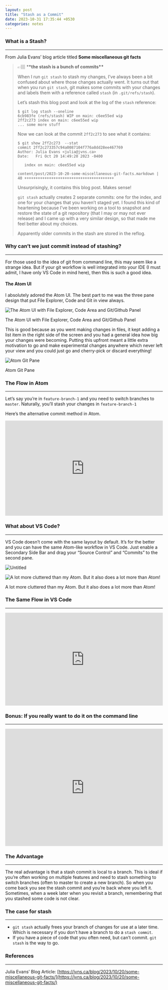 ```yaml
---
layout: post
title: "Stash as a Commit"
date: 2023-10-31 17:35:44 +0530
categories: notes
---
```


### What is a Stash?

---

From Julia Evans’ blog article titled **Some miscellaneous git facts**

> 👉🏽 \***\*the stash is a bunch of commits\*\***
>
> When I run `git stash` to stash my changes, I’ve always been a bit confused about where those changes actually went. It turns out that when you run `git stash`, git makes some commits with your changes and labels them with a reference called `stash` (in `.git/refs/stash`).
>
> Let’s stash this blog post and look at the log of the `stash` reference:
>
> ```
> $ git log stash --oneline
> 6cb983fe (refs/stash) WIP on main: c6ee55ed wip
> 2ff2c273 index on main: c6ee55ed wip
> ... some more stuff
>
> ```
>
> Now we can look at the commit `2ff2c273` to see what it contains:
>
> ```
> $ git show 2ff2c273  --stat
> commit 2ff2c273357c94a0087104f776a8dd28ee467769
> Author: Julia Evans <julia@jvns.ca>
> Date:   Fri Oct 20 14:49:20 2023 -0400
>
>    index on main: c6ee55ed wip
>
> content/post/2023-10-20-some-miscellaneous-git-facts.markdown | 40 ++++++++++++++++++++++++++++++++++++++++
>
> ```
>
> Unsurprisingly, it contains this blog post. Makes sense!
>
> `git stash` actually creates 2 separate commits: one for the index, and one for your changes that you haven’t staged yet. I found this kind of heartening because I’ve been working on a tool to snapshot and restore the state of a git repository (that I may or may not ever release) and I came up with a very similar design, so that made me feel better about my choices.
>
> Apparently older commits in the stash are stored in the reflog.

### Why can’t we just commit instead of stashing?

---

For those used to the idea of git from command line, this may seem like a strange idea. But if your git workflow is well integrated into your IDE (I must admit, I have only VS Code in mind here), then this is such a good idea.

#### The Atom UI

I absolutely adored the Atom UI. The best part to me was the three pane design that put File Explorer, Code and Git in view always.

![The Atom UI with File Explorer, Code Area and Git/Github Panel](https://thisdot.notion.site/image/https%3A%2F%2Fprod-files-secure.s3.us-west-2.amazonaws.com%2Feb53edbf-045d-426c-aa09-d626c2816f18%2F30eb89c7-3a26-44ee-b2f2-68ee6c0aa485%2FUntitled.png?table=block&id=d8d6eda7-64ee-407a-80bc-5008f3df3411&spaceId=eb53edbf-045d-426c-aa09-d626c2816f18&width=2000&userId=&cache=v2)

The Atom UI with File Explorer, Code Area and Git/Github Panel

This is good because as you went making changes in files, it kept adding a list item in the right side of the screen and you had a general idea how big your changes were becoming. Putting this upfront meant a little extra motivation to go and make experimental changes anywhere which never left your view and you could just go and cherry-pick or discard everything!

![Atom Git Pane](https://thisdot.notion.site/image/https%3A%2F%2Fprod-files-secure.s3.us-west-2.amazonaws.com%2Feb53edbf-045d-426c-aa09-d626c2816f18%2Fa0cac6ea-b1a1-4188-88f2-bcd93e7ae264%2FUntitled.png?table=block&id=a43d04df-ecd0-4ece-bb34-c6249ef0ace4&spaceId=eb53edbf-045d-426c-aa09-d626c2816f18&width=2000&userId=&cache=v2)

Atom Git Pane

### The Flow in Atom

---

Let’s say you’re in `feature-branch-1` and you need to switch branches to `master`. Naturally, you’ll stash your changes in `feature-branch-1`

Here’s the alternative commit method in Atom.

<div style="position: relative; padding-bottom: 60.30150753768844%; height: 0;"><iframe src="https://www.loom.com/embed/3b5ae799bb104aa5891ed51a92d5f6ca?sid=55db5932-acf4-4c6f-89c3-b1eca8610ee7" frameborder="0" webkitallowfullscreen mozallowfullscreen allowfullscreen style="position: absolute; top: 0; left: 0; width: 100%; height: 100%;"></iframe></div>

### What about VS Code?

---

VS Code doesn’t come with the same layout by default. It’s for the better and you can have the same Atom-like workflow in VS Code. Just enable a Secondary Side Bar and drag your “Source Control” and “Commits” to the second pane.

![Untitled](https://thisdot.notion.site/image/https%3A%2F%2Fprod-files-secure.s3.us-west-2.amazonaws.com%2Feb53edbf-045d-426c-aa09-d626c2816f18%2F883485c0-262f-459b-ae7c-fb679142d8ff%2FUntitled.png?table=block&id=8c888b7c-77bb-4b97-89f1-3ebeb297a110&spaceId=eb53edbf-045d-426c-aa09-d626c2816f18&width=2000&userId=&cache=v2)

![A lot more cluttered than my Atom. But it also does a lot more than Atom!](https://thisdot.notion.site/image/https%3A%2F%2Fprod-files-secure.s3.us-west-2.amazonaws.com%2Feb53edbf-045d-426c-aa09-d626c2816f18%2F842b7ef4-deb7-4304-8063-0af1ad02e19f%2FUntitled.png?table=block&id=99e468ec-9c5b-4861-9f49-0643fd5bb392&spaceId=eb53edbf-045d-426c-aa09-d626c2816f18&width=2000&userId=&cache=v2)

A lot more cluttered than my Atom. But it also does a lot more than Atom!

### The Same Flow in VS Code

---

<div style="position: relative; padding-bottom: 58.91980360065466%; height: 0;"><iframe src="https://www.loom.com/embed/a1fa5c8bebd74fb889ae26dbbfcf63ee?sid=e00e01da-5fc6-4b6a-95eb-a9c3912e3e95" frameborder="0" webkitallowfullscreen mozallowfullscreen allowfullscreen style="position: absolute; top: 0; left: 0; width: 100%; height: 100%;"></iframe></div>

### Bonus: If you really want to do it on the command line

---

<div style="position: relative; padding-bottom: 74.34052757793765%; height: 0;"><iframe src="https://www.loom.com/embed/70c3d90ac8a64c2aaae010394174a8bb?sid=5674d81a-c4e8-4438-aaea-ec7200ae4212" frameborder="0" webkitallowfullscreen mozallowfullscreen allowfullscreen style="position: absolute; top: 0; left: 0; width: 100%; height: 100%;"></iframe></div>

### The Advantage

---

The real advantage is that a stash commit is local to a branch. This is ideal if you’re often working on multiple features and need to stash something to switch branches (often to master to create a new branch). So when you come back you see the stash commit and you’re back where you left it. Sometimes, when a week later when you revisit a branch, remembering that you stashed some code is not clear.

### The case for stash

---

- `git stash` actually frees your branch of changes for use at a later time. Which is necessary if you don’t have a branch to do a `stash commit`.
- If you have a piece of code that you often need, but can’t commit. `git stash` is the way to go.

### References

---

Julia Evans’ Blog Article: [https://jvns.ca/blog/2023/10/20/some-miscellaneous-git-facts/](https://jvns.ca/blog/2023/10/20/some-miscellaneous-git-facts/)
